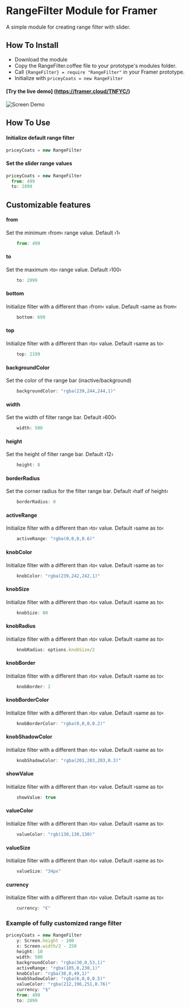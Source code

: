 # RangeFilter Module for Framer

A simple module for creating range filter with slider.

## How To Install

- Download the module
- Copy the RangeFilter.coffee file to your prototype's modules folder.
- Call ```{RangeFilter} = require "RangeFilter"``` in your Framer prototype.
- Initialize with ```priceyCoats = new RangeFilter```

#### [Try the live demo] (https://framer.cloud/TNFYC/)

![Screen Demo](./rangeFilterDemo.gif)

## How To Use

#### Initialize default range filter
```javascript
priceyCoats = new RangeFilter
```

#### Set the slider range values
```javascript
priceyCoats = new RangeFilter
  from: 499
  to: 2899
```

## Customizable features
#### from
Set the minimum ›from‹ range value. Default ›1‹
```javascript
	from: 499
```
#### to
Set the maximum ›to‹ range value. Default ›100‹
```javascript
	to: 2899
```
#### bottom
Initialize filter with a different than ›from‹ value. Default ›same as from‹
```javascript
	bottom: 699
```
#### top
Initialize filter with a different than ›to‹ value. Default ›same as to‹
```javascript
	top: 2199
```

#### backgroundColor
Set the color of the range bar (inactive/background)
```javascript
	backgroundColor: "rgba(239,244,244,1)"
```

#### width
Set the width of filter range bar. Default ›600‹
```javascript
	width: 500
```

#### height
Set the height of filter range bar. Default ›12‹
```javascript
	height: 8
```

#### borderRadius
Set the corner radius for the filter range bar. Default ›half of height‹
```javascript
	borderRadius: 0
```

#### activeRange
Initialize filter with a different than ›to‹ value. Default ›same as to‹
```javascript
	activeRange: "rgba(0,0,0,0.6)"
```

#### knobColor
Initialize filter with a different than ›to‹ value. Default ›same as to‹
```javascript
	knobColor: "rgba(239,242,242,1)"
```

#### knobSize
Initialize filter with a different than ›to‹ value. Default ›same as to‹
```javascript
	knobSize: 80
```

#### knobRadius
Initialize filter with a different than ›to‹ value. Default ›same as to‹
```javascript
	knobRadius: options.knobSize/2
```

#### knobBorder
Initialize filter with a different than ›to‹ value. Default ›same as to‹
```javascript
	knobBorder: 2
```

#### knobBorderColor
Initialize filter with a different than ›to‹ value. Default ›same as to‹
```javascript
	knobBorderColor: "rgba(0,0,0,0.2)"
```

#### knobShadowColor
Initialize filter with a different than ›to‹ value. Default ›same as to‹
```javascript
	knobShadowColor: "rgba(201,203,203,0.3)"
```

#### showValue
Initialize filter with a different than ›to‹ value. Default ›same as to‹
```javascript
	showValue: true
```

#### valueColor
Initialize filter with a different than ›to‹ value. Default ›same as to‹
```javascript
	valueColor: "rgb(130,130,130)"
```

#### valueSize
Initialize filter with a different than ›to‹ value. Default ›same as to‹
```javascript
	valueSize: "34px"
```

#### currency
Initialize filter with a different than ›to‹ value. Default ›same as to‹
```javascript
	currency: "€"
```


### Example of fully customized range filter
```javascript
priceyCoats = new RangeFilter
	y: Screen.height - 100
	x: Screen.width/2 - 250
	height: 10
	width: 500
	backgroundColor: "rgba(30,0,53,1)"
	activeRange: "rgba(105,0,230,1)"
	knobColor: "rgba(30,0,49,1)"
	knobShadowColor: "rgba(0,0,0,0.5)"
	valueColor: "rgba(212,196,251,0.76)"
	currency: "$"
	from: 499
	to: 2899
```

